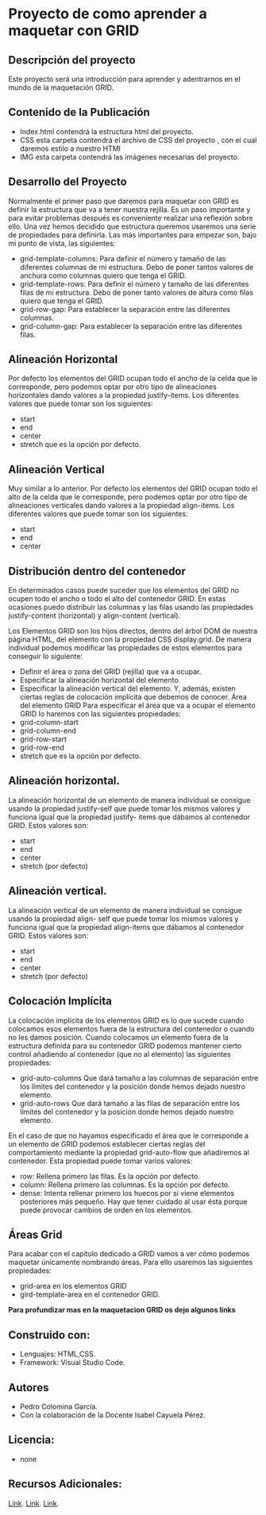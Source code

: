 # Proyecto de como aprender a maquetar con GRID

## Descripción del proyecto

Este proyecto será una introducción para aprender y adentrarnos en el mundo de la maquetación GRID.

## Contenido de la Publicación

* Index.html contendrá la estructura html del proyecto.
* CSS esta carpeta contendrá el archivo de CSS del proyecto , con el cual daremos estilo a nuestro HTMl
* IMG esta carpeta contendrá las imágenes necesarias del proyecto.

## Desarrollo del Proyecto

Normalmente el primer paso que daremos para maquetar con GRID es definir la estructura que va a
tener nuestra rejilla. Es un paso importante y para evitar problemas después es conveniente realizar
una reflexión sobre ello.
Una vez hemos decidido que estructura queremos usaremos una serie de propiedades para definirla.
Las más importantes para empezar son, bajo mi punto de vista, las siguientes:
* grid-template-columns: Para definir el número y tamaño de las diferentes columnas de mi estructura.
Debo de poner tantos valores de anchura como columnas quiero que tenga el GRID.
* grid-template-rows: Para definir el número y tamaño de las diferentes filas de mi estructura. Debo de
poner tanto valores de altura como filas quiero que tenga el GRID.
* grid-row-gap: Para establecer la separación entre las diferentes columnas.
* grid-column-gap: Para establecer la separación entre las diferentes filas.

## Alineación Horizontal
Por defecto los elementos del GRID ocupan todo el ancho de la celda que le corresponde, pero
podemos optar por otro tipo de alineaciones horizontales dando valores a la propiedad justify-items.
Los diferentes valores que puede tomar son los siguientes:
* start
* end
* center
* stretch que es la opción por defecto.

## Alineación Vertical
Muy similar a lo anterior. Por defecto los elementos del GRID ocupan todo el alto de la celda que le
corresponde, pero podemos optar por otro tipo de alineaciones verticales dando valores a la
propiedad align-items. Los diferentes valores que puede tomar son los siguientes:

* start
* end
* center

## Distribución dentro del contenedor
En determinados casos puede suceder que los elementos del GRID no ocupen todo el ancho o todo
el alto del contenedor GRID. En estas ocasiones puedo distribuir las columnas y las filas usando las
propiedades justify-content (horizontal) y align-content (vertical).

Los Elementos GRID son los hijos directos, dentro del árbol DOM de nuestra página HTML, del
elemento con la propiedad CSS display:grid.
De manera individual podemos modificar las propiedades de estos elementos para conseguir lo
siguiente:
* Definir el área o zona del GRID (rejilla) que va a ocupar.
* Especificar la alineación horizontal del elemento.
* Especificar la alineación vertical del elemento.
Y, además, existen ciertas reglas de colocación implícita que debemos de conocer.
Área del elemento GRID
Para especificar el área que va a ocupar el elemento GRID lo haremos con las siguientes
propiedades:
* grid-column-start
* grid-column-end
* grid-row-start
* grid-row-end
* stretch que es la opción por defecto.

## Alineación horizontal.
La alineación horizontal de un elemento de manera individual se consigue usando la
propiedad justify-self que puede tomar los mismos valores y funciona igual que la propiedad justify-
items que dábamos al contenedor GRID. Estos valores son:
* start
* end
* center
* stretch (por defecto)

## Alineación vertical.
La alineación vertical de un elemento de manera individual se consigue usando la propiedad align-
self que puede tomar los mismos valores y funciona igual que la propiedad align-items que dábamos
al contenedor GRID. Estos valores son:
* start
* end
* center
* stretch (por defecto)
## Colocación Implícita
La colocación implícita de los elementos GRID es lo que sucede cuando colocamos esos
elementos fuera de la estructura del contenedor o cuando no les damos posición.
Cuando colocamos un elemento fuera de la estructura definida para su contenedor GRID podemos
mantener cierto control añadiendo al contenedor (que no al elemento) las siguientes propiedades:
* grid-auto-columns Que dará tamaño a las columnas de separación entre los límites del contenedor y
la posición donde hemos dejado nuestro elemento.
* grid-auto-rows Que dará tamaño a las filas de separación entre los límites del contenedor y la posición
donde hemos dejado nuestro elemento.

En el caso de que no hayamos especificado el área que le corresponde a un elemento de GRID
podemos establecer ciertas reglas del comportamiento mediante la propiedad grid-auto-flow que
añadiremos al contenedor. Esta propiedad puede tomar varios valores:
* row: Rellena primero las filas. Es la opción por defecto.
* column: Rellena primero las columnas. Es la opción por defecto.
* dense: Intenta rellenar primero los huecos por si viene elementos posteriores más pequeño. Hay que
tener cuidado al usar ésta porque puede provocar cambios de orden en los elementos.

## Áreas Grid
Para acabar con el capítulo dedicado a GRID vamos a ver cómo podemos maquetar únicamente
nombrando áreas. Para ello usaremos las siguientes propiedades:
* grid-area en los elementos GRID
* gird-template-area en el contenedor GRID.

**Para profundizar mas en la maquetacion GRID os dejo algunos links**

## Construido con:

* Lenguajes: HTML,CSS.
* Framework: Visual Studio Code.

## Autores

* Pedro Colomina García.
* Con la colaboración de la Docente Isabel Cayuela Pérez.

## Licencia:

* none

## Recursos Adicionales:

[Link](https://www.adictosaltrabajo.com/2018/01/30/maquetacion-con-css-grid/).
[Link](https://www.youtube.com/watch?v=T4t00Hd3qZc).
[Link](https://www.campusmvp.es/recursos/post/como-maquetar-html-con-el-sistema-grid-de-css.aspx).





